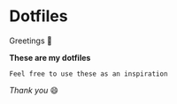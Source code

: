 # **Dotfiles**

Greetings :wave:

**These are my dotfiles**

`Feel free to use these as an inspiration`

_Thank you_ :smile:
